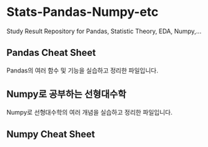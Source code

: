 # Stats-Pandas-Numpy-etc
Study Result Repository for Pandas, Statistic Theory, EDA, Numpy,...

## Pandas Cheat Sheet
Pandas의 여러 함수 및 기능을 실습하고 정리한 파일입니다.

## Numpy로 공부하는 선형대수학
Numpy로 선형대수학의 여러 개념을 실습하고 정리한 파일입니다.

## Numpy Cheat Sheet
